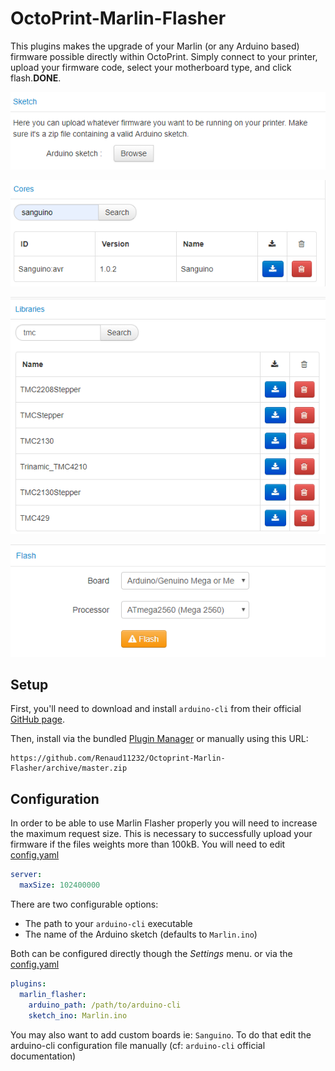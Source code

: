 # OctoPrint-Marlin-Flasher

This plugins makes the upgrade of your Marlin (or any Arduino based) firmware possible directly within OctoPrint.
Simply connect to your printer, upload your firmware code, select your motherboard type, and click flash.**DONE**.

![](/extras/assets/img/plugins/marlin_flasher/sketch.png)

![](/extras/assets/img/plugins/marlin_flasher/cores.png)

![](/extras/assets/img/plugins/marlin_flasher/libraries.png)

![](/extras/assets/img/plugins/marlin_flasher/flash.png)

## Setup

First, you'll need to download and install `arduino-cli` from their official [GitHub page](https://github.com/arduino/arduino-cli).

Then, install via the bundled [Plugin Manager](https://github.com/foosel/OctoPrint/wiki/Plugin:-Plugin-Manager)
or manually using this URL:

    https://github.com/Renaud11232/Octoprint-Marlin-Flasher/archive/master.zip

## Configuration

In order to be able to use Marlin Flasher properly you will need to increase the maximum request size. This is necessary
to successfully upload your firmware if the files weights more than 100kB. You will need to edit
[config.yaml](https://docs.octoprint.org/en/master/configuration/config_yaml.html)

```yaml
server:
  maxSize: 102400000
```

There are two configurable options:
* The path to your `arduino-cli` executable
* The name of the Arduino sketch (defaults to `Marlin.ino`)

Both can be configured directly though the *Settings* menu. or via the [config.yaml](https://docs.octoprint.org/en/master/configuration/config_yaml.html)

```yaml
plugins:
  marlin_flasher:
    arduino_path: /path/to/arduino-cli
    sketch_ino: Marlin.ino
```

You may also want to add custom boards ie: `Sanguino`. To do that edit the arduino-cli configuration file manually (cf: `arduino-cli` official documentation)

